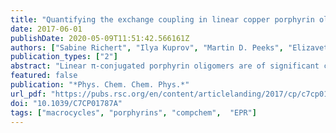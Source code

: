 ```yaml
---
title: "Quantifying the exchange coupling in linear copper porphyrin oligomers"
date: 2017-06-01
publishDate: 2020-05-09T11:51:42.566161Z
authors: ["Sabine Richert", "Ilya Kuprov", "Martin D. Peeks", "Elizaveta A. Suturina", "Jonathan Cremers", "Harry L. Anderson", "Christiane R. Timmel"]
publication_types: ["2"]
abstract: "Linear π-conjugated porphyrin oligomers are of significant current interest due to their potential applications as molecular wires. In this study we investigate electronic communication in linear butadiyne-linked copper porphyrin oligomers by electron paramagnetic resonance (EPR) spectroscopy via measurement of the exchange interaction, J, between the copper(II) centers. The contributions of dipolar and exchange interactions to the frozen solution continuous wave (cw) EPR spectra of the compounds with two or more copper porphyrin units were explicitly accounted for in numerical simulations using a spin Hamiltonian approach. It is demonstrated that a complete numerical simulation of the powder spectrum of a large spin system with a Hamiltonian dimension of 26 244 and beyond can be made feasible by simulating the spectra in the time domain. The exchange coupling in the Cu2 dimer (Cu⋯Cu distance 1.35 nm) is of the order of tens of MHz (Ĥ = −2JS1·S2) and is strongly modulated by low-energy molecular motions such as twisting of the molecule."
featured: false
publication: "*Phys. Chem. Chem. Phys.*"
url_pdf: "https://pubs.rsc.org/en/content/articlelanding/2017/cp/c7cp01787a"
doi: "10.1039/C7CP01787A"
tags: ["macrocycles", "porphyrins", "compchem",  "EPR"]
---
```


